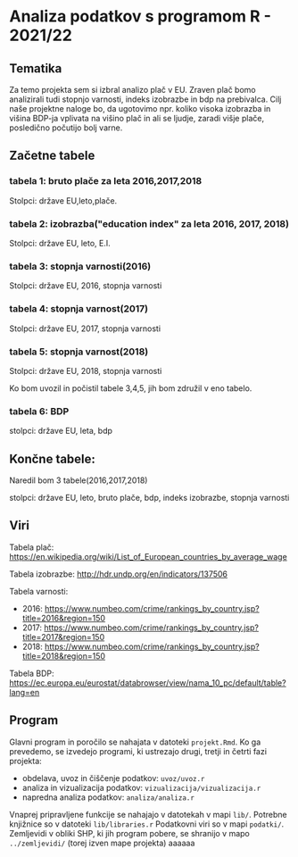# Analiza podatkov s programom R - 2021/22

## Tematika
Za temo projekta sem si izbral analizo plač v EU. Zraven plač bomo analizirali tudi stopnjo varnosti, indeks izobrazbe in bdp na prebivalca.
Cilj naše projektne naloge bo, da ugotovimo npr. koliko visoka izobrazba in višina BDP-ja vplivata na višino plač in ali se ljudje, zaradi višje plače, posledično počutijo bolj varne.


## Začetne tabele


### tabela 1: bruto plače za leta 2016,2017,2018

Stolpci: države EU,leto,plače.

### tabela 2: izobrazba("education index" za leta 2016, 2017, 2018)

Stolpci: države EU, leto, E.I.

### tabela 3: stopnja varnosti(2016)

Stolpci: države EU, 2016, stopnja varnosti

### tabela 4: stopnja varnost(2017)

Stolpci: države EU, 2017, stopnja varnosti

### tabela 5: stopnja varnost(2018)

Stolpci: države EU, 2018, stopnja varnosti

Ko bom uvozil in počistil tabele 3,4,5, jih bom združil v eno tabelo.

### tabela 6: BDP

stolpci: države EU, leta, bdp


## Končne tabele:


Naredil bom 3 tabele(2016,2017,2018)

stolpci: države EU, leto, bruto plače, bdp, indeks izobrazbe, stopnja varnosti

## Viri

Tabela plač: https://en.wikipedia.org/wiki/List_of_European_countries_by_average_wage

Tabela izobrazbe: http://hdr.undp.org/en/indicators/137506

Tabela varnosti:
  - 2016: https://www.numbeo.com/crime/rankings_by_country.jsp?title=2016&region=150
  - 2017: https://www.numbeo.com/crime/rankings_by_country.jsp?title=2017&region=150
  - 2018: https://www.numbeo.com/crime/rankings_by_country.jsp?title=2018&region=150
  
Tabela BDP: https://ec.europa.eu/eurostat/databrowser/view/nama_10_pc/default/table?lang=en


## Program

Glavni program in poročilo se nahajata v datoteki `projekt.Rmd`.
Ko ga prevedemo, se izvedejo programi, ki ustrezajo drugi, tretji in četrti fazi projekta:

* obdelava, uvoz in čiščenje podatkov: `uvoz/uvoz.r`
* analiza in vizualizacija podatkov: `vizualizacija/vizualizacija.r`
* napredna analiza podatkov: `analiza/analiza.r`

Vnaprej pripravljene funkcije se nahajajo v datotekah v mapi `lib/`.
Potrebne knjižnice so v datoteki `lib/libraries.r`
Podatkovni viri so v mapi `podatki/`.
Zemljevidi v obliki SHP, ki jih program pobere,
se shranijo v mapo `../zemljevidi/` (torej izven mape projekta)
aaaaaa
